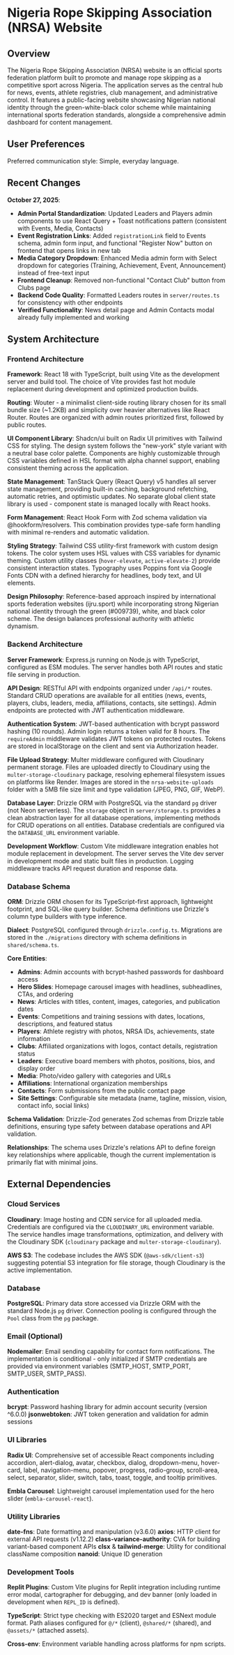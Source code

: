 # Nigeria Rope Skipping Association (NRSA) Website

## Overview

The Nigeria Rope Skipping Association (NRSA) website is an official sports federation platform built to promote and manage rope skipping as a competitive sport across Nigeria. The application serves as the central hub for news, events, athlete registries, club management, and administrative control. It features a public-facing website showcasing Nigerian national identity through the green-white-black color scheme while maintaining international sports federation standards, alongside a comprehensive admin dashboard for content management.

## User Preferences

Preferred communication style: Simple, everyday language.

## Recent Changes

**October 27, 2025**:
- **Admin Portal Standardization**: Updated Leaders and Players admin components to use React Query + Toast notifications pattern (consistent with Events, Media, Contacts)
- **Event Registration Links**: Added `registrationLink` field to Events schema, admin form input, and functional "Register Now" button on frontend that opens links in new tab
- **Media Category Dropdown**: Enhanced Media admin form with Select dropdown for categories (Training, Achievement, Event, Announcement) instead of free-text input
- **Frontend Cleanup**: Removed non-functional "Contact Club" button from Clubs page
- **Backend Code Quality**: Formatted Leaders routes in `server/routes.ts` for consistency with other endpoints
- **Verified Functionality**: News detail page and Admin Contacts modal already fully implemented and working

## System Architecture

### Frontend Architecture

**Framework**: React 18 with TypeScript, built using Vite as the development server and build tool. The choice of Vite provides fast hot module replacement during development and optimized production builds.

**Routing**: Wouter - a minimalist client-side routing library chosen for its small bundle size (~1.2KB) and simplicity over heavier alternatives like React Router. Routes are organized with admin routes prioritized first, followed by public routes.

**UI Component Library**: Shadcn/ui built on Radix UI primitives with Tailwind CSS for styling. The design system follows the "new-york" style variant with a neutral base color palette. Components are highly customizable through CSS variables defined in HSL format with alpha channel support, enabling consistent theming across the application.

**State Management**: TanStack Query (React Query) v5 handles all server state management, providing built-in caching, background refetching, automatic retries, and optimistic updates. No separate global client state library is used - component state is managed locally with React hooks.

**Form Management**: React Hook Form with Zod schema validation via @hookform/resolvers. This combination provides type-safe form handling with minimal re-renders and automatic validation.

**Styling Strategy**: Tailwind CSS utility-first framework with custom design tokens. The color system uses HSL values with CSS variables for dynamic theming. Custom utility classes (`hover-elevate`, `active-elevate-2`) provide consistent interaction states. Typography uses Poppins font via Google Fonts CDN with a defined hierarchy for headlines, body text, and UI elements.

**Design Philosophy**: Reference-based approach inspired by international sports federation websites (ijru.sport) while incorporating strong Nigerian national identity through the green (#009739), white, and black color scheme. The design balances professional authority with athletic dynamism.

### Backend Architecture

**Server Framework**: Express.js running on Node.js with TypeScript, configured as ESM modules. The server handles both API routes and static file serving in production.

**API Design**: RESTful API with endpoints organized under `/api/*` routes. Standard CRUD operations are available for all entities (news, events, players, clubs, leaders, media, affiliations, contacts, site settings). Admin endpoints are protected with JWT authentication middleware.

**Authentication System**: JWT-based authentication with bcrypt password hashing (10 rounds). Admin login returns a token valid for 8 hours. The `requireAdmin` middleware validates JWT tokens on protected routes. Tokens are stored in localStorage on the client and sent via Authorization header.

**File Upload Strategy**: Multer middleware configured with Cloudinary permanent storage. Files are uploaded directly to Cloudinary using the `multer-storage-cloudinary` package, resolving ephemeral filesystem issues on platforms like Render. Images are stored in the `nrsa-website-uploads` folder with a 5MB file size limit and type validation (JPEG, PNG, GIF, WebP).

**Database Layer**: Drizzle ORM with PostgreSQL via the standard `pg` driver (not Neon serverless). The `storage` object in `server/storage.ts` provides a clean abstraction layer for all database operations, implementing methods for CRUD operations on all entities. Database credentials are configured via the `DATABASE_URL` environment variable.

**Development Workflow**: Custom Vite middleware integration enables hot module replacement in development. The server serves the Vite dev server in development mode and static built files in production. Logging middleware tracks API request duration and response data.

### Database Schema

**ORM**: Drizzle ORM chosen for its TypeScript-first approach, lightweight footprint, and SQL-like query builder. Schema definitions use Drizzle's column type builders with type inference.

**Dialect**: PostgreSQL configured through `drizzle.config.ts`. Migrations are stored in the `./migrations` directory with schema definitions in `shared/schema.ts`.

**Core Entities**:
- **Admins**: Admin accounts with bcrypt-hashed passwords for dashboard access
- **Hero Slides**: Homepage carousel images with headlines, subheadlines, CTAs, and ordering
- **News**: Articles with titles, content, images, categories, and publication dates
- **Events**: Competitions and training sessions with dates, locations, descriptions, and featured status
- **Players**: Athlete registry with photos, NRSA IDs, achievements, state information
- **Clubs**: Affiliated organizations with logos, contact details, registration status
- **Leaders**: Executive board members with photos, positions, bios, and display order
- **Media**: Photo/video gallery with categories and URLs
- **Affiliations**: International organization memberships
- **Contacts**: Form submissions from the public contact page
- **Site Settings**: Configurable site metadata (name, tagline, mission, vision, contact info, social links)

**Schema Validation**: Drizzle-Zod generates Zod schemas from Drizzle table definitions, ensuring type safety between database operations and API validation.

**Relationships**: The schema uses Drizzle's relations API to define foreign key relationships where applicable, though the current implementation is primarily flat with minimal joins.

## External Dependencies

### Cloud Services

**Cloudinary**: Image hosting and CDN service for all uploaded media. Credentials are configured via the `CLOUDINARY_URL` environment variable. The service handles image transformations, optimization, and delivery with the Cloudinary SDK (`cloudinary` package and `multer-storage-cloudinary`).

**AWS S3**: The codebase includes the AWS SDK (`@aws-sdk/client-s3`) suggesting potential S3 integration for file storage, though Cloudinary is the active implementation.

### Database

**PostgreSQL**: Primary data store accessed via Drizzle ORM with the standard Node.js `pg` driver. Connection pooling is configured through the `Pool` class from the `pg` package.

### Email (Optional)

**Nodemailer**: Email sending capability for contact form notifications. The implementation is conditional - only initialized if SMTP credentials are provided via environment variables (SMTP_HOST, SMTP_PORT, SMTP_USER, SMTP_PASS).

### Authentication

**bcrypt**: Password hashing library for admin account security (version ^6.0.0)
**jsonwebtoken**: JWT token generation and validation for admin sessions

### UI Libraries

**Radix UI**: Comprehensive set of accessible React components including accordion, alert-dialog, avatar, checkbox, dialog, dropdown-menu, hover-card, label, navigation-menu, popover, progress, radio-group, scroll-area, select, separator, slider, switch, tabs, toast, toggle, and tooltip primitives.

**Embla Carousel**: Lightweight carousel implementation used for the hero slider (`embla-carousel-react`).

### Utility Libraries

**date-fns**: Date formatting and manipulation (v3.6.0)
**axios**: HTTP client for external API requests (v1.12.2)
**class-variance-authority**: CVA for building variant-based component APIs
**clsx** & **tailwind-merge**: Utility for conditional className composition
**nanoid**: Unique ID generation

### Development Tools

**Replit Plugins**: Custom Vite plugins for Replit integration including runtime error modal, cartographer for debugging, and dev banner (only loaded in development when `REPL_ID` is defined).

**TypeScript**: Strict type checking with ES2020 target and ESNext module format. Path aliases configured for `@/*` (client), `@shared/*` (shared), and `@assets/*` (attached assets).

**Cross-env**: Environment variable handling across platforms for npm scripts.